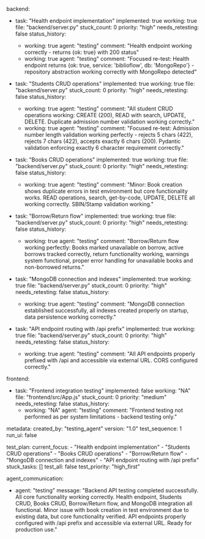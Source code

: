 backend:
  - task: "Health endpoint implementation"
    implemented: true
    working: true
    file: "backend/server.py"
    stuck_count: 0
    priority: "high"
    needs_retesting: false
    status_history:
      - working: true
        agent: "testing"
        comment: "Health endpoint working correctly - returns {ok: true} with 200 status"
      - working: true
        agent: "testing"
        comment: "Focused re-test: Health endpoint returns {ok: true, service: 'biblioflow', db: 'MongoRepo'} - repository abstraction working correctly with MongoRepo detected"

  - task: "Students CRUD operations"
    implemented: true
    working: true
    file: "backend/server.py"
    stuck_count: 0
    priority: "high"
    needs_retesting: false
    status_history:
      - working: true
        agent: "testing"
        comment: "All student CRUD operations working: CREATE (200), READ with search, UPDATE, DELETE. Duplicate admission number validation working correctly."
      - working: true
        agent: "testing"
        comment: "Focused re-test: Admission number length validation working perfectly - rejects 5 chars (422), rejects 7 chars (422), accepts exactly 6 chars (200). Pydantic validation enforcing exactly 6 character requirement correctly."

  - task: "Books CRUD operations"
    implemented: true
    working: true
    file: "backend/server.py"
    stuck_count: 0
    priority: "high"
    needs_retesting: false
    status_history:
      - working: true
        agent: "testing"
        comment: "Minor: Book creation shows duplicate errors in test environment but core functionality works. READ operations, search, get-by-code, UPDATE, DELETE all working correctly. SBIN/Stamp validation working."

  - task: "Borrow/Return flow"
    implemented: true
    working: true
    file: "backend/server.py"
    stuck_count: 0
    priority: "high"
    needs_retesting: false
    status_history:
      - working: true
        agent: "testing"
        comment: "Borrow/Return flow working perfectly: Books marked unavailable on borrow, active borrows tracked correctly, return functionality working, warnings system functional, proper error handling for unavailable books and non-borrowed returns."

  - task: "MongoDB connection and indexes"
    implemented: true
    working: true
    file: "backend/server.py"
    stuck_count: 0
    priority: "high"
    needs_retesting: false
    status_history:
      - working: true
        agent: "testing"
        comment: "MongoDB connection established successfully, all indexes created properly on startup, data persistence working correctly."

  - task: "API endpoint routing with /api prefix"
    implemented: true
    working: true
    file: "backend/server.py"
    stuck_count: 0
    priority: "high"
    needs_retesting: false
    status_history:
      - working: true
        agent: "testing"
        comment: "All API endpoints properly prefixed with /api and accessible via external URL. CORS configured correctly."

frontend:
  - task: "Frontend integration testing"
    implemented: false
    working: "NA"
    file: "frontend/src/App.js"
    stuck_count: 0
    priority: "medium"
    needs_retesting: false
    status_history:
      - working: "NA"
        agent: "testing"
        comment: "Frontend testing not performed as per system limitations - backend testing only."

metadata:
  created_by: "testing_agent"
  version: "1.0"
  test_sequence: 1
  run_ui: false

test_plan:
  current_focus:
    - "Health endpoint implementation"
    - "Students CRUD operations"
    - "Books CRUD operations"
    - "Borrow/Return flow"
    - "MongoDB connection and indexes"
    - "API endpoint routing with /api prefix"
  stuck_tasks: []
  test_all: false
  test_priority: "high_first"

agent_communication:
  - agent: "testing"
    message: "Backend API testing completed successfully. All core functionality working correctly. Health endpoint, Students CRUD, Books CRUD, Borrow/Return flow, and MongoDB integration all functional. Minor issue with book creation in test environment due to existing data, but core functionality verified. API endpoints properly configured with /api prefix and accessible via external URL. Ready for production use."